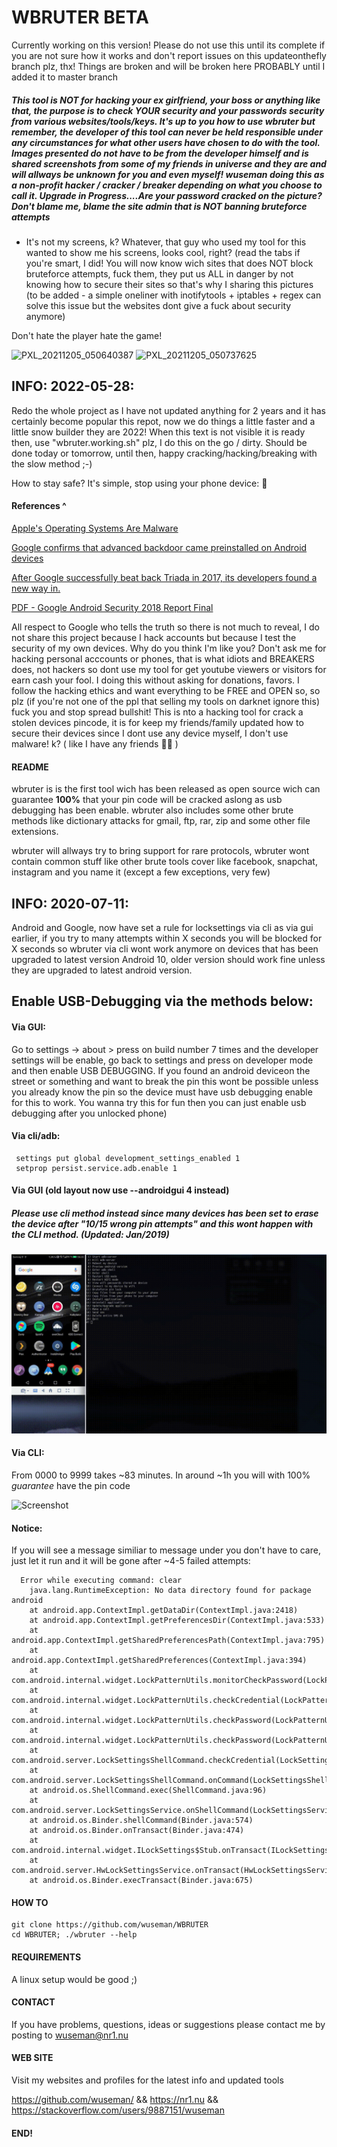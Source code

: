 # WBRUTER BETA

Currently working on this version! Please do not use this until its complete if you are not sure how it works and don't report issues on this updateonthefly branch plz, thx! Things are broken and will be broken here PROBABLY until I added it to master branch

##### This tool is NOT for hacking your ex girlfriend, your boss or anything like that, the purpose is to check YOUR security and your passwords security from  various websites/tools/keys. It's up to you how to use wbruter but remember, the developer of this tool can never be held responsible under any circumstances for what other users have chosen to do with the tool. Images presented do not have to be from the developer himself and is shared screenshots from some of my friends in universe and they are and will allways be unknown for you and even myself! wuseman doing this as a non-profit hacker / cracker / breaker depending on what you choose to call it. Upgrade in Progress....Are your password cracked on the picture? Don't blame me, blame the site admin that is NOT banning bruteforce attempts
 + It's not my screens, k? Whatever, that guy who used my tool for this wanted to show me his screens, looks cool, right? (read the tabs if you're smart, I did! You will now know wich sites that does NOT block bruteforce attempts, fuck them, they put us ALL in danger by not knowing how to secure their sites so that's why I sharing this pictures (to be added - a simple oneliner with inotifytools + iptables + regex can solve this issue but the websites dont give a fuck about security anymore)
   
Don't hate the player hate the game!

![PXL_20211205_050640387](https://user-images.githubusercontent.com/26827453/170805172-18164670-ddc6-4037-849a-0c43ccec9651.jpg)
![PXL_20211205_050737625](https://user-images.githubusercontent.com/26827453/170805173-a0ebf440-c01e-4d2e-b3dd-bd293db2bb49.jpg)

## INFO: 2022-05-28: 

Redo the whole project as I have not updated anything for 2 years and it has certainly become popular this repot, now we do things a little faster and a little snow builder they are 2022!  When this text is not visible it is ready then, use "wbruter.working.sh" plz, I do this on the go / dirty. Should be done today or tomorrow, until then, happy cracking/hacking/breaking with the slow method ;-)

How to stay safe? It's simple, stop using your phone device: 📵

#### References ^

[Apple's Operating Systems Are Malware](https://www.gnu.org/proprietary/malware-apple.html)

[Google confirms that advanced backdoor came preinstalled on Android devices](https://www.reddit.com/r/linux/comments/bxp25x/google_confirms_that_advanced_backdoor_came/)

[After Google successfully beat back Triada in 2017, its developers found a new way in.](https://arstechnica.com/information-technology/2019/06/google-confirms-2017-supply-chain-attack-that-sneaked-backdoor-on-android-devices/)

[PDF - Google Android Security 2018 Report Final](https://source.android.com/security/reports/Google_Android_Security_2018_Report_Final.pdf)

All respect to Google who tells the truth so there is not much to reveal, I do not share this project because I hack accounts but because I test the security of my own devices. Why do you think I'm like you? Don't ask me for hacking personal acccounts or phones, that is what idiots and BREAKERS does, not hackers so dont use my tool for get youtube viewers or visitors for earn cash your fool. I doing this without asking for donations, favors. I follow the hacking ethics and want everything to be FREE and OPEN so, so plz (if you're not one of the ppl that selling my tools on darknet ignore this) 
 fuck you and stop spread bullshit! This is nto a hacking tool for crack a stolen devices pincode, it is for keep my friends/family updated how to secure their devices since I dont use any device myself, I don't use malware! k? ( like I have any friends 🏴‍☠️ )
 
 
 
#### README


wbruter is is the first tool wich has been released as open source wich can guarantee **100%** that your pin code will be cracked aslong as usb debugging has been enable. wbruter also includes some other brute methods like dictionary attacks for gmail, ftp, rar, zip and some other file extensions. 

wbruter will allways try to bring support for rare protocols, wbruter wont contain common stuff like other brute tools cover like facebook, snapchat, instagram and you name it (except a few exceptions, very few)

## INFO: 2020-07-11:

Android and Google, now have set a rule for locksettings via cli as via gui earlier, if you try to many attempts within X seconds you will be blocked for X seconds so wbruter via cli wont work anymore on devices that has been upgraded to latest version Android 10, older version should work fine unless they are upgraded to latest android version. 

## Enable USB-Debugging via the methods below:

#### Via GUI: 

Go to settings -> about > press on build number 7 times and the developer settings will be enable, go back to settings and press on developer mode and then enable USB DEBUGGING. If you found an android deviceon the street or something and want to break the pin this wont be possible unless you already know the pin so the device must have usb debugging enable for this to work. You wanna try this for fun then you can just enable usb debugging after you unlocked phone)

#### Via cli/adb: 

     settings put global development_settings_enabled 1
     setprop persist.service.adb.enable 1

#### Via GUI (old layout now use --androidgui 4 instead)
##### Please use cli method instead since many devices has been set to erase the device after "10/15 wrong pin attempts" and this wont happen with the CLI method. (Updated: Jan/2019)

![Screenshot](https://raw.githubusercontent.com/1939149/wbruter/master/files/wbruter.gif)

#### Via CLI:

From 0000 to 9999 takes ~83 minutes. In around ~1h you will with 100% _guarantee_ have the pin code

![Screenshot](https://nr1.nu/archive/wbruter/previews/wbruter-cli.gif)

#### Notice:

If you will see a message similiar to message under you don't have to care, just let it run and it will be gone after ~4-5 failed attempts: 

      Error while executing command: clear
        java.lang.RuntimeException: No data directory found for package android
        at android.app.ContextImpl.getDataDir(ContextImpl.java:2418)
        at android.app.ContextImpl.getPreferencesDir(ContextImpl.java:533)
        at android.app.ContextImpl.getSharedPreferencesPath(ContextImpl.java:795)
        at android.app.ContextImpl.getSharedPreferences(ContextImpl.java:394)
        at com.android.internal.widget.LockPatternUtils.monitorCheckPassword(LockPatternUtils.java:1814)
        at com.android.internal.widget.LockPatternUtils.checkCredential(LockPatternUtils.java:398)
        at com.android.internal.widget.LockPatternUtils.checkPassword(LockPatternUtils.java:548)
        at com.android.internal.widget.LockPatternUtils.checkPassword(LockPatternUtils.java:509)
        at com.android.server.LockSettingsShellCommand.checkCredential(LockSettingsShellCommand.java:151)
        at com.android.server.LockSettingsShellCommand.onCommand(LockSettingsShellCommand.java:57)
        at android.os.ShellCommand.exec(ShellCommand.java:96)
        at com.android.server.LockSettingsService.onShellCommand(LockSettingsService.java:1945)
        at android.os.Binder.shellCommand(Binder.java:574)
        at android.os.Binder.onTransact(Binder.java:474)
        at com.android.internal.widget.ILockSettings$Stub.onTransact(ILockSettings.java:419)
        at com.android.server.HwLockSettingsService.onTransact(HwLockSettingsService.java:179)
        at android.os.Binder.execTransact(Binder.java:675)


#### HOW TO

    git clone https://github.com/wuseman/WBRUTER
    cd WBRUTER; ./wbruter --help

#### REQUIREMENTS

A linux setup would be good ;)

#### CONTACT 

If you have problems, questions, ideas or suggestions please contact me by posting to wuseman@nr1.nu

#### WEB SITE

Visit my websites and profiles for the latest info and updated tools

https://github.com/wuseman/ && https://nr1.nu && https://stackoverflow.com/users/9887151/wuseman

#### END!
